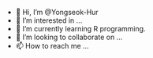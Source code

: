 - 👋 Hi, I’m @Yongseok-Hur
- 👀 I’m interested in ...
- 🌱 I’m currently learning R programming.
- 💞️ I’m looking to collaborate on ...
- 📫 How to reach me ...

<!---
Yongseok-Hur/Yongseok-Hur is a ✨ special ✨ repository because its `README.md` (this file) appears on your GitHub profile.
You can click the Preview link to take a look at your changes.
--->
